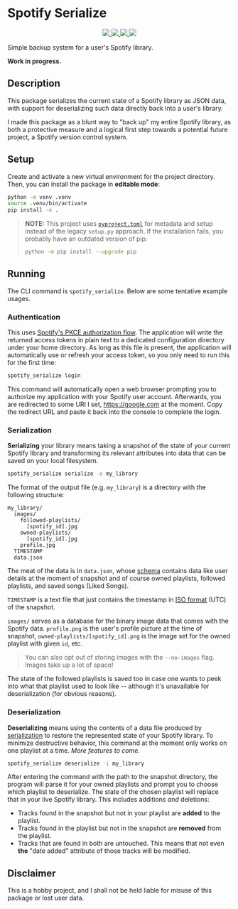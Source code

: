 # Spotify Serialize

<p align=center>
  <!-- TODO: Maybe replace this with a PyPI link if you decide to publish this package. -->
  <a href="https://github.com/vinlin24/spotify-serialize/releases">
    <img src="https://img.shields.io/badge/Version-(WIP)-brightgreen">
  </a>
  <a href="https://www.python.org/">
    <img src="https://img.shields.io/badge/Python-3.8%2B-yellowgreen">
  </a>
  <a href="https://click.palletsprojects.com/en/8.1.x/">
    <img src="https://img.shields.io/badge/CLI%20Framework-click-blueviolet">
  </a>
  <a href="https://tekore.readthedocs.io/en/stable/index.html">
    <img src="https://img.shields.io/badge/Spotify%20Framework-tekore-blue">
  </a>
</p>

Simple backup system for a user's Spotify library.

**Work in progress.**


## Description

This package serializes the current state of a Spotify library as JSON data,
with support for deserializing such data directly back into a user's library.

I made this package as a blunt way to "back up" my entire Spotify library, as
both a protective measure and a logical first step towards a potential future
project, a Spotify version control system.


## Setup

Create and activate a new virtual environment for the project directory.  Then,
you can install the package in **editable mode**:

```sh
python -m venv .venv
source .venv/bin/activate
pip install -e .
```

> **NOTE:** This project uses [`pyproject.toml`](pyproject.toml) for metadata
> and setup instead of the legacy `setup.py` approach.  If the installation
> fails, you probably have an outdated version of pip:
>
>   ```sh
>   python -m pip install --upgrade pip
>   ```


## Running

The CLI command is `spotify_serialize`.  Below are some tentative example usages.


### Authentication

This uses [Spotify's PKCE authorization
flow](https://developer.spotify.com/documentation/general/guides/authorization/code-flow/).
The application will write the returned access tokens in plain text to a
dedicated configuration directory under your home directory.  As long as this
file is present, the application will automatically use or refresh your access
token, so you only need to run this for the first time:

```sh
spotify_serialize login
```

This command will automatically open a web browser prompting you to authorize my
application with your Spotify user account.  Afterwards, you are redirected to
some URI I set, https://google.com at the moment.  Copy the redirect URL and
paste it back into the console to complete the login.


### Serialization

**Serializing** your library means taking a snapshot of the state of your
current Spotify library and transforming its relevant attributes into data that
can be saved on your local filesystem.

```sh
spotify_serialize serialize -o my_library
```

The format of the output file (e.g. `my_library`) is a directory with the
following structure:

```
my_library/
  images/
    followed-playlists/
      [spotify_id].jpg
    owned-playlists/
      [spotify_id].jpg
    profile.jpg
  TIMESTAMP
  data.json
```

The meat of the data is in `data.json`, whose
[schema](schema/snapshot.schema.json) contains data like user details at the
moment of snapshot and of course owned playlists, followed playlists, and saved
songs (Liked Songs).

`TIMESTAMP` is a text file that just contains the timestamp in [ISO
format](https://en.wikipedia.org/wiki/ISO_8601) (UTC) of the snapshot.

`images/` serves as a database for the binary image data that comes with the
Spotify data.  `profile.png` is the user's profile picture at the time of
snapshot, `owned-playlists/[spotify_id].png` is the image set for the owned
playlist with given `id`, etc.

> You can also opt out of storing images with the `--no-images` flag.  Images
> take up a lot of space!

The state of the followed playlists is saved too in case one wants to peek into
what that playlist used to look like -- although it's unavailable for
deserialization (for obvious reasons).


### Deserialization

**Deserializing** means using the contents of a data file produced by
[serialization](#serialization) to restore the represented state of your Spotify
library.  To minimize destructive behavior, this command at the moment only
works on one playlist at a time.  *More features to come.*

```sh
spotify_serialize deserialize -i my_library
```

After entering the command with the path to the snapshot directory, the program
will parse it for your owned playlists and prompt you to choose which playlist
to deserialize.  The state of the chosen playlist will replace that in your live
Spotify library.  This includes additions *and* deletions:

* Tracks found in the snapshot but not in your playlist are **added** to the
  playlist.
* Tracks found in the playlist but not in the snapshot are **removed** from the
  playlist.
* Tracks that are found in both are untouched.  This means that not even **the**
  "date added" attribute of those tracks will be modified.


## Disclaimer

This is a hobby project, and I shall not be held liable for misuse of this package or lost user data.
